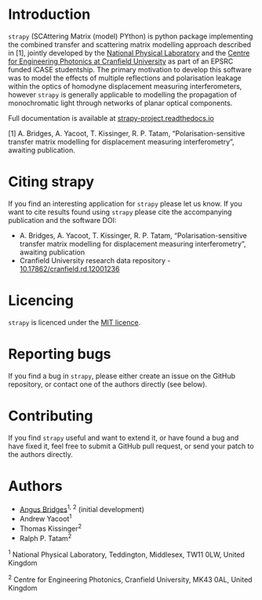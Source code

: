 # Introduction 

`strapy` (SCAttering Matrix (model) PYthon) is python package implementing the combined transfer and scattering matrix
modelling approach described in [1], jointly developed by the [National
Physical Laboratory](https://www.npl.co.uk/) and the [Centre for Engineering
Photonics at Cranfield University](https://openoptics.info/) as part of
an EPSRC funded iCASE studentship. The primary motivation to develop this
software was to model the effects of multiple reflections and polarisation
leakage within the optics of homodyne displacement measuring interferometers,
however `strapy` is generally applicable to modelling the propagation of
monochromatic light through networks of planar optical components.

Full documentation is available at [strapy-project.readthedocs.io](https://strapy-project.readthedocs.io/)

[1] A. Bridges, A. Yacoot, T. Kissinger, R. P. Tatam, “Polarisation-sensitive transfer matrix modelling for displacement measuring interferometry”, awaiting publication.

# Citing strapy

If you find an interesting application for `strapy` please let us know. If you
want to cite results found using `strapy` please cite the accompanying
publication and the software DOI:

* A. Bridges, A. Yacoot, T. Kissinger, R. P. Tatam, “Polarisation-sensitive transfer matrix modelling for displacement measuring interferometry”, awaiting publication
* Cranfield University research data repository - [10.17862/cranfield.rd.12001236](https://doi.org/10.17862/cranfield.rd.12001236)

# Licencing

`strapy` is licenced under the [MIT licence](LICENCE). 

# Reporting bugs

If you find a bug in `strapy`, please either create an issue on the GitHub
repository, or contact one of the authors directly (see below).

# Contributing

If you find `strapy` useful and want to extend it, or have found a bug and have
fixed it, feel free to submit a GitHub pull request, or send your patch to the
authors directly.

# Authors

* [Angus Bridges](https://github.com/AngusBridges)<sup>1, 2</sup> (initial development) 
* Andrew Yacoot<sup>1</sup>
* Thomas Kissinger<sup>2</sup>
* Ralph P. Tatam<sup>2</sup>

<sup>1</sup> National Physical Laboratory, Teddington, Middlesex, TW11 0LW, United Kingdom

<sup>2</sup> Centre for Engineering Photonics, Cranfield University, MK43 0AL, United Kingdom
